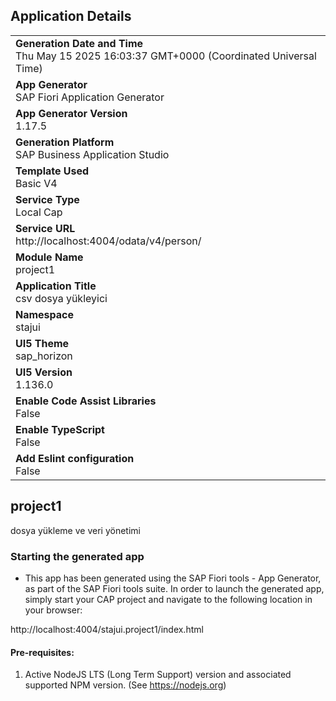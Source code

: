 ## Application Details
|               |
| ------------- |
|**Generation Date and Time**<br>Thu May 15 2025 16:03:37 GMT+0000 (Coordinated Universal Time)|
|**App Generator**<br>SAP Fiori Application Generator|
|**App Generator Version**<br>1.17.5|
|**Generation Platform**<br>SAP Business Application Studio|
|**Template Used**<br>Basic V4|
|**Service Type**<br>Local Cap|
|**Service URL**<br>http://localhost:4004/odata/v4/person/|
|**Module Name**<br>project1|
|**Application Title**<br>csv dosya yükleyici|
|**Namespace**<br>stajui|
|**UI5 Theme**<br>sap_horizon|
|**UI5 Version**<br>1.136.0|
|**Enable Code Assist Libraries**<br>False|
|**Enable TypeScript**<br>False|
|**Add Eslint configuration**<br>False|

## project1

dosya yükleme ve veri yönetimi

### Starting the generated app

-   This app has been generated using the SAP Fiori tools - App Generator, as part of the SAP Fiori tools suite.  In order to launch the generated app, simply start your CAP project and navigate to the following location in your browser:

http://localhost:4004/stajui.project1/index.html

#### Pre-requisites:

1. Active NodeJS LTS (Long Term Support) version and associated supported NPM version.  (See https://nodejs.org)


